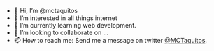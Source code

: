 - 👋 Hi, I’m @mctaquitos
- 👀 I’m interested in all things internet
- 🌱 I’m currently learning web development.
- 💞️ I’m looking to collaborate on ...
- 📫 How to reach me: Send me a message on twitter [@MCTaquitos](https://twitter.com/mctaquitos).

<!---
mctaquitos/mctaquitos is a ✨ special ✨ repository because its `README.md` (this file) appears on your GitHub profile.
You can click the Preview link to take a look at your changes.
--->
